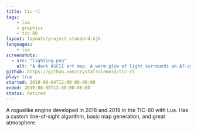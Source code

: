 ```yaml
---
title: tic-rl
tags:
    - lua
    - graphics
    - tic-80
layout: layouts/project-standard.njk
languages:
    - lua
screenshots:
  - src: "lighting.png"
    alt: "A dark ASCII art map. A warm glow of light surrounds an AT-symbol in the center. Pound signs form walls, blocking the light. A minimap to the side shows the same glow, and a larger area in gray."
github: https://github.com/crystalsolenoid/tic-rl
play: true
started: 2018-08-04T12:00:00-08:00
ended: 2019-08-09T12:00:00-08:00
status: Retired
---
```


A roguelike engine developed in 2018 and 2019 in the TIC-80 with Lua. Has a custom line-of-sight algorithm, basic map generation, and great atmosphere.
